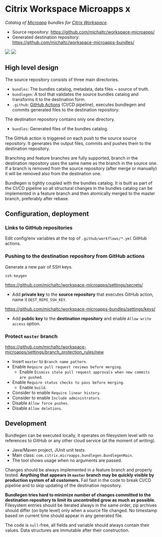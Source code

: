Citrix Workspace Microapps x
==========================

*Catalog of [Microapp][microapps] bundles for [Citrix Workspace][workspace].*

- Source repository: https://github.com/michaltc/workspace-microapps/
- Generated destination repository: https://github.com/michaltc/workspace-microapps-bundles/

![](https://github.com/michaltc/workspace-microapps/workflows/Prepare%20bundles/badge.svg)
![](https://github.com/michaltc/workspace-microapps/workflows/Delete%20obsolete%20branches/badge.svg)


High level design
-----------------

The source repository consists of three main directories.

- `bundles`: The bundles catalog, metadata, data files ~ source of truth.
- `bundlegen`: A tool that validates the source bundles catalog and transforms it to the destination form.
- `.github`: [GitHub Actions][github-actions] (CI/CD pipeline), executes bundlegen and commits generated files
to the destination repository.

The destination repository contains only one directory.

- `bundles`: Generated files of the bundles catalog.

The GitHub action is triggered on each push to the source source repository. It generates the output files, commits
and pushes them to the destination repository.

Branching and feature branches are fully supported, branch in the destination repository uses the same name as the
branch in the source one. If a branch is removed from the source repository (after merge or manually) it will be removed
also from the destination one.

Bundlegen is tightly coupled with the bundles catalog. It is built as part of the CI/CD pipeline so all structural
changes in the bundles catalog can be implemented in a feature branch and then atomically merged to the master branch,
preferably after rebase.


Configuration, deployment
-------------------------

### Links to GitHub repositories

Edit config/env variables at the top of `.github/workflows/*.yml` GitHub actions.


### Pushing to the destination repository from GitHub actions

Generate a new pair of SSH keys.

    ssh-keygen

https://github.com/michaltc/workspace-microapps/settings/secrets/

- Add **private key** to the **source repository** that executes GitHub action, name it `DEST_REPO_SSH_KEY`.

https://github.com/michaltc/workspace-microapps-bundles/settings/keys/

- Add **public key** to the **destination repository** and enable `Allow write access` option.


### Protect `master` branch

https://github.com/michaltc/workspace-microapps/settings/branch_protection_rules/new

- Insert `master` to `Branch name pattern`.
- Enable `Require pull request reviews before merging`.
    - Enable `Dismiss stale pull request approvals when new commits are pushed`.
- Enable `Require status checks to pass before merging`.
    - Enable `build`.
- Consider to enable `Require linear history`.
- Consider to enable `Include administrators`.
- Disable `Allow force pushes`.
- Disable `Allow deletions`.


Development
-----------

Bundlegen can be executed locally, it operates on filesystem level with no references to GitHub or any other
cloud service (at the moment of writing).

- Java/Maven project, JUnit unit tests.
- Main class: `com.citrix.microapps.bundlegen.BundlegenMain`.
- The tool shows usage when no arguments are passed.

Changes should be always implemented in a feature branch and properly tested. **Anything that appears in `master` branch
may be quickly visible by production system of all customers.** Fail fast in the code to break CI/CD pipeline and to
skip updating of the destination repository.

**Bundlegen tries hard to minimize number of changes committed to the destination repository to limit its uncontrolled
grow as much as possible.** Filesystem entries should be iterated always in the same order, zip archives should differ
(on byte level) only when a source file changed. No timestamp based on current time should appear in any generated file.

The code is `null`-free, all fields and variable should always contain their values. Data structures are immutable after
their construction.


[workspace]: https://www.citrix.com/products/citrix-workspace/
[microapps]: https://www.citrix.com/digital-workspace/microapps.html
[github-actions]: https://help.github.com/en/actions/automating-your-workflow-with-github-actions
